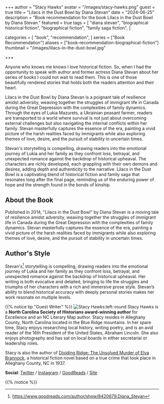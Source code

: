 +++
author = "Stacy Hawks"
avatar = "/images/stacy-hawks.png"
guest = true
title = "Lilacs in the Dust Bowl by Diana Stevan"
date = "2024-06-25"
description = "Book recommendation for the book Lilacs in the Dust Bowl by Diana Stevan."
featured = true
tags = [
    "diana stevan",
    "biographical historical fiction",
    "biographical fiction",
    "family saga fiction",
]

categories = [
    "book",
    "recommendation",
]
series = ["Book Recommendation"]
aliases = ["book-recommendation-biographical-fiction"]
thumbnail = "/images/lilacs-in-the-dust-bowl.jpg"

+++

Anyone who knows me knows I love historical fiction. So, when I had the opportunity to speak with author and former actress Diana Stevan about her series of books I could not wait to read them. This is one of those beautifully rendered stories that holds both the readers attention and their heart.

Lilacs in the Dust Bowl by Diana Stevan is a poignant tale of resilience amidst adversity, weaving together the struggles of immigrant life in Canada during the Great Depression with the complexities of family dynamics. Through the eyes of Lukia Mazurets, a Ukrainian peasant farmer, readers are transported to a world where survival is not just about overcoming external challenges but also navigating the internal conflicts within her family. Stevan masterfully captures the essence of the era, painting a vivid picture of the harsh realities faced by immigrants while also exploring themes of love, desire, and the pursuit of stability in uncertain times.

<!--more-->

Stevan's storytelling is compelling, drawing readers into the emotional journey of Lukia and her family as they confront loss, betrayal, and unexpected romance against the backdrop of historical upheaval. The characters are richly developed, each grappling with their own demons and desires, adding depth and authenticity to the narrative. Lilacs in the Dust Bowl is a captivating blend of historical fiction and family saga that resonates long after the final page, reminding us of the enduring power of hope and the strength found in the bonds of kinship.

## About the Book

Published in 2014, "Lilacs in the Dust Bowl" by Diana Stevan is a moving tale of resilience amidst adversity, weaving together the struggles of immigrant life in Canada during the Great Depression with the complexities of family dynamics. Stevan masterfully captures the essence of the era, painting a vivid picture of the harsh realities faced by immigrants while also exploring themes of love, desire, and the pursuit of stability in uncertain times.

## Author's Style

Stevan's[^1] storytelling is compelling, drawing readers into the emotional journey of Lukia and her family as they confront loss, betrayal, and unexpected romance against the backdrop of historical upheaval. Her writing is both evocative and detailed, bringing to life the struggles and triumphs of her characters with a rich and immersive prose style. Stevan’s ability to blend historical accuracy with deeply personal stories makes her work resonate on multiple levels.

[^1]: https://www.goodreads.com/author/show/8420679.Diana_Stevan

{{% notice tip "Guest Writer" %}}
![Stacy Hawks:left::round](/images/stacy-hawks.png)
Stacy Hawks is a **North Carolina Society of Historians award-winning author** for Excellence and an NC Literary Map author. Stacy resides in Alleghany County, North Carolina located in the Blue Ridge mountains.  In her spare time, Stacy enjoys researching local history, writing poetry, and is an avid reader of the 16th President of the United States, Abraham Lincoln. She also enjoys photography and has sat on local boards in either secretarial or leadership roles.

Stacy is also the author of [Dividing Ridge: The Unsolved Murder of Elva Brannock](https://amzn.to/4aVstOV), a historical fiction novel based on a true crime that took place in Alleghany County, NC in 1937.

**Social**: [Twitter](https://x.com/DRidgeBooks) / [Instagram](https://www.instagram.com/dividingridgeauthor) / [GoodReads](https://www.goodreads.com/author/list/19686728.Stacy_Hawks) / [Site](https://linktr.ee/DividingRidgeBook)

{{% /notice %}}
